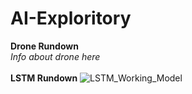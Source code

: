 # AI-Exploritory

**Drone Rundown**
<br>
_Info about drone here_
<br>
<br>
**LSTM Rundown**
![LSTM_Working_Model](https://github.com/deepmistry96/AI-Exploritory/assets/69994818/7d2af323-3395-4922-9ccc-85f04d16c0a8)
